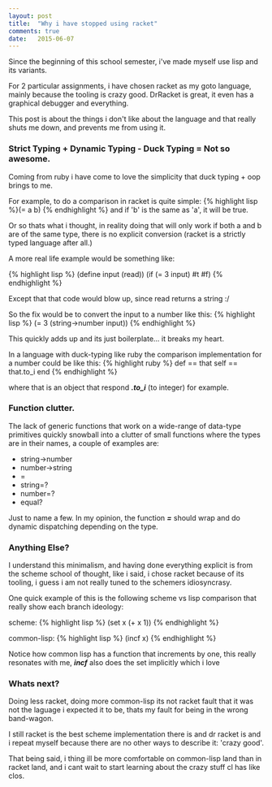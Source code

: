 ```yaml
---
layout: post
title:  "Why i have stopped using racket"
comments: true
date:   2015-06-07
---
```

<p class="intro"><span class="dropcap">S</span>ince the beginning of this school semester, i've made myself use lisp and its variants.</p>

For 2 particular assignments, i have chosen racket as my goto language, mainly because the tooling is crazy good.
DrRacket is great, it even has a graphical debugger and everything.

This post is about the things i don't like about the language and that really shuts me down, and prevents me from using it.

### Strict Typing + Dynamic Typing - Duck Typing = Not so awesome.
Coming from ruby i have come to love the simplicity that duck typing + oop brings to me.

For example, to do a comparison in racket is quite simple: {% highlight lisp %}(= a b) {% endhighlight %}
and if 'b' is the same as  'a', it will be true.

Or so thats what i thought, in reality doing that will only work if both a and b are of the same type, there is no explicit conversion (racket is a strictly typed language after all.)

A more real life example would be something like:

{% highlight lisp %}
(define input (read))
(if (= 3 input)
    #t
    #f)
{% endhighlight %}

Except that that code would blow up, since read returns a string :/

So the fix would be to convert the input to a number like this:
{% highlight lisp %}
(= 3 (string->number input))
{% endhighlight %}

This quickly adds up and its just boilerplate... it breaks my heart.

In a language with duck-typing like ruby the comparison implementation for a number could be like this:
{% highlight ruby %}
def == that
  self == that.to_i
end
{% endhighlight %}

where that is an object that respond ***.to_i*** (to integer) for example.


### Function clutter.

The lack of generic functions that work on a wide-range of data-type primitives quickly snowball into a clutter of small functions where the types are in their names, a couple of examples are:

- string->number
- number->string
- =
- string=?
- number=?
- equal?

Just to name a few.
In my opinion,  the function ***=*** should wrap and do dynamic dispatching depending on the type.

### Anything Else?

I understand this minimalism, and having done everything explicit is from the scheme school of thought, like i said, i chose racket because of its tooling, i guess i am not really tuned to the schemers idiosyncrasy.

One quick example of this is the following scheme vs lisp comparison that really show each branch ideology:

scheme: {% highlight lisp %} (set x (+ x 1)) {% endhighlight %}

common-lisp: {% highlight lisp %} (incf x) {% endhighlight %}

Notice how common lisp has a function that increments by one, this really resonates with me, ***incf*** also does the set implicitly which i love

### Whats next?

Doing less racket, doing more common-lisp its not racket fault that it was not the laguage i expected it to be, thats my fault for being in the wrong band-wagon.

I still racket is the best scheme implementation there is and dr racket is and i repeat myself because there are no other ways to describe it: 'crazy good'.

That being said, i thing ill be more comfortable on common-lisp land than in racket land, and i cant wait to start learning about the crazy stuff cl has like clos.
